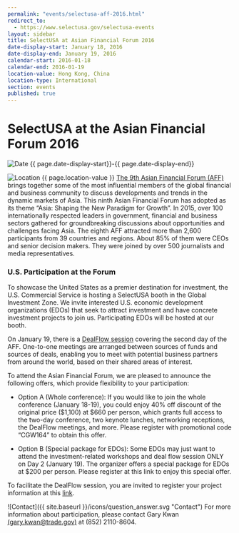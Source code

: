 ```yaml
---
permalink: "events/selectusa-aff-2016.html"
redirect_to:
  - https://www.selectusa.gov/selectusa-events
layout: sidebar
title: SelectUSA at Asian Financial Forum 2016
date-display-start: January 18, 2016
date-display-end: January 19, 2016
calendar-start: 2016-01-18
calendar-end: 2016-01-19
location-value: Hong Kong, China
location-type: International
section: events
published: true
---
```


# SelectUSA at the Asian Financial Forum 2016

![Date](https://google.github.io/material-design-icons/action/svg/design/ic_event_24px.svg "Date") {{ page.date-display-start}}-{{ page.date-display-end}}

![Location](http://google.github.io/material-design-icons/social/svg/design/ic_location_city_24px.svg "Location") {{ page.location-value }}
[The 9th Asian Financial Forum (AFF)](http://www.asianfinancialforum.com/en/index.htm) brings together some of the most influential members of the global financial and business community to discuss developments and trends in the dynamic markets of Asia. This ninth Asian Financial Forum has adopted as its theme “Asia: Shaping the New Paradigm for Growth”. In 2015, over 100 internationally respected leaders in government, financial and business sectors gathered for groundbreaking discussions about opportunities and challenges facing Asia.
 The eighth AFF attracted more than 2,600 participants from 39 countries and regions. About 85% of them were CEOs and senior decision makers. They were joined by over 500 journalists and media representatives.

### U.S. Participation at the Forum

To showcase the United States as a premier destination for investment, the U.S. Commercial Service is hosting a SelectUSA booth in the Global Investment Zone. We invite interested U.S. economic development organizations (EDOs) that seek to attract investment and have concrete investment projects to join us. Participating EDOs will be hosted at our booth.

 On January 19, there is a [DealFlow session](http://www.asianfinancialforum.com/en/info_deal.htm) covering the second day of the AFF. One-to-one meetings are arranged between sources of funds and sources of deals, enabling you to meet with potential business partners from around the world, based on their shared areas of interest.

To attend the Asian Financial Forum, we are pleased to announce the following offers, which provide flexibility to your participation:

* Option A (Whole conference): If you would like to join the whole conference (January 18-19), you could enjoy 40% off discount of the original price ($1,100) at $660 per person, which grants full access to the two-day conference, two keynote lunches, networking receptions, the DealFlow meetings, and more. Please register with promotional code “CGW164” to obtain this offer.

* Option B (Special package for EDOs): Some EDOs may just want to attend the investment-related workshops and deal flow session ONLY on Day 2 (January 19). The organizer offers a special package for EDOs at $200 per person. Please register at this link to enjoy this special offer.

To facilitate the DealFlow session, you are invited to register your project information at this [link](http://aff.hktdc.com/registration/UI_RegistrationSite/Registration/RegistrationForm.aspx?FORMID=6d3c533e-1514-41f9-8ae1-c0060ad3f9ef&BYPASS=YES&LANGID=1&URLEVENTNAME=Asian+Financial+Forum+2016&URLFORMNAME=Registration+for+ProjO&URLDATESCODE=2016).

![Contact]({{ site.baseurl }}/icons/question_answer.svg "Contact") For more information about participation, please contact Gary Kwan [(gary.kwan@trade.gov)](mailto:gary.kwan@trade.gov?Subject=Asian%20Financial%20Forum%20information%20inquiry) at (852) 2110-8604.

